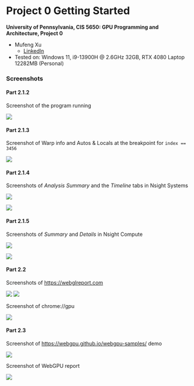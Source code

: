 Project 0 Getting Started
====================

**University of Pennsylvania, CIS 5650: GPU Programming and Architecture, Project 0**

* Mufeng Xu
  * [LinkedIn](https://www.linkedin.com/in/mufeng-xu/)
* Tested on: Windows 11, i9-13900H @ 2.6GHz 32GB, RTX 4080 Laptop 12282MB (Personal)

### Screenshots

#### Part 2.1.2

Screenshot of the program running

![](images/Screenshot-2.1.2.png)

#### Part 2.1.3

Screenshot of Warp info and Autos & Locals at the breakpoint for `index == 3456`

![](images/Screenshot-2.1.3.png)

#### Part 2.1.4

Screenshots of *Analysis Summary* and the *Timeline* tabs in Nsight Systems

![](images/Screenshot-2.1.4-summary.png)

![](images/Screenshot-2.1.4-timeline.png)

#### Part 2.1.5

Screenshots of *Summary* and *Details* in Nsight Compute

![](images/Screenshot-2.1.5-summary.png)

![](images/Screenshot-2.1.5-details.png)

#### Part 2.2

Screenshots of https://webglreport.com

![](images/Screenshot-2.2-webgl1.png)
![](images/Screenshot-2.2-webgl2.png)

Screenshot of chrome://gpu

![](images/Screenshot-2.2-chromegpu.png)

#### Part 2.3

Screenshot of https://webgpu.github.io/webgpu-samples/ demo

![](images/Screenshot-2.3-webgpu-demo.png)

Screenshot of WebGPU report

![](images/Screenshot-2.3-webgpu-report.png)